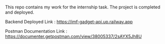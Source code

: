 This repo contains my work for the internship task. The project is completed and deployed.


Backend Deployed Link : https://imf-gadget-api.up.railway.app


Postman Documentation Link : https://documenter.getpostman.com/view/38005337/2sAYX5Jh8U
